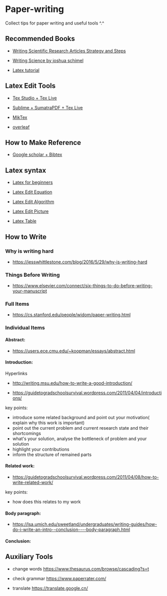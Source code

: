 # Paper-writing
Collect tips for paper writing and useful tools ^.^

## Recommended Books 

+ [Writing Scientific Research Articles
Strategy and Steps](http://media.wiley.com/assets/7088/83/Writing_Scientific_Research_Articles-Strategy_and_Steps.pdf)

+ [Writing Science by joshua schimel](https://download.csdn.net/download/qq_33459098/10437348)

+ [Latex tutorial](http://www.mohu.org/info/lshort-cn.pdf)

## Latex Edit Tools 

+ [Tex Studio + Tex Live](https://www.cnblogs.com/joyeecheung/p/3596255.html)

+ [Sublime + SumatraPDF + Tex Live](https://www.jianshu.com/p/72fe0ec0ab4e)

+ [MikTex](https://miktex.org/)

+ [overleaf](https://www.overleaf.com/)

## How to Make Reference

+ [Google scholar + Bibtex](https://blog.csdn.net/tmylzq187/article/details/51355261)

## Latex syntax

+ [Latex for beginners](http://www.docs.is.ed.ac.uk/skills/documents/3722/3722-2014.pdf)

+ [Latex Edit Equation](http://xiaosheng.me/2017/02/03/article28/)

+ [Latex Edit Algorithm](https://math-linux.com/latex-26/faq/latex-faq/article/how-to-write-algorithm-and-pseudocode-in-latex-usepackage-algorithm-usepackage-algorithmic)

+ [Latex Edit Picture](https://blog.csdn.net/chichoxian/article/details/52588833)

+ [Latex Table](http://www1.maths.leeds.ac.uk/latex/TableHelp1.pdf)

## How to Write 

### Why is writing hard 

+ https://jesswhittlestone.com/blog/2016/5/29/why-is-writing-hard

### Things Before Writing

+ https://www.elsevier.com/connect/six-things-to-do-before-writing-your-manuscript


### Full Items

+ https://cs.stanford.edu/people/widom/paper-writing.html

### Individual Items

#### Abstract:

+ https://users.ece.cmu.edu/~koopman/essays/abstract.html

#### Introduction:

Hyperlinks

+ http://writing.msu.edu/how-to-write-a-good-introduction/

+ https://guidetogradschoolsurvival.wordpress.com/2011/04/04/introductions/

key points:
+ introduce some related background and point out your motivation( explain why this work is important)
+ point out the current problem and current research state and their shortcomings
+ what's your solution, analyse the bottleneck of problem and your solution 
+ highlight your contributions
+ inform the structure of remained parts

#### Related work:

+ https://guidetogradschoolsurvival.wordpress.com/2011/04/08/how-to-write-related-work/

key points:
+ how does this relates to my work

#### Body paragraph:

+ https://lsa.umich.edu/sweetland/undergraduates/writing-guides/how-do-i-write-an-intro--conclusion----body-paragraph.html

#### Conclusion:

## Auxiliary Tools

+ change words https://www.thesaurus.com/browse/cascading?s=t

+ check grammar https://www.paperrater.com/

+ translate https://translate.google.cn/

